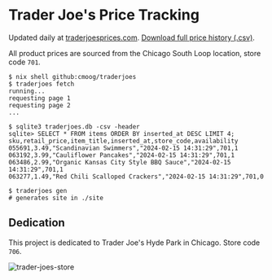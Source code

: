 # Trader Joe's Price Tracking

Updated daily at [traderjoesprices.com](https://traderjoesprices.com).
[Download full price history (.csv)](https://data.traderjoesprices.com/dump.csv).

All product prices are sourced from the Chicago South Loop location, store code `701`.

```console
$ nix shell github:cmoog/traderjoes
$ traderjoes fetch
running...
requesting page 1
requesting page 2
...

$ sqlite3 traderjoes.db -csv -header
sqlite> SELECT * FROM items ORDER BY inserted_at DESC LIMIT 4;
sku,retail_price,item_title,inserted_at,store_code,availability
055691,3.49,"Scandinavian Swimmers","2024-02-15 14:31:29",701,1
063192,3.99,"Cauliflower Pancakes","2024-02-15 14:31:29",701,1
063486,2.99,"Organic Kansas City Style BBQ Sauce","2024-02-15 14:31:29",701,1
063277,1.49,"Red Chili Scalloped Crackers","2024-02-15 14:31:29",701,0

$ traderjoes gen
# generates site in ./site
```

## Dedication


This project is dedicated to Trader Joe's Hyde Park in Chicago. Store code `706`.

![trader-joes-store](https://github.com/cmoog/traderjoes/assets/7585078/1d984c08-55dc-4686-8d2d-60629bfb77a2)
